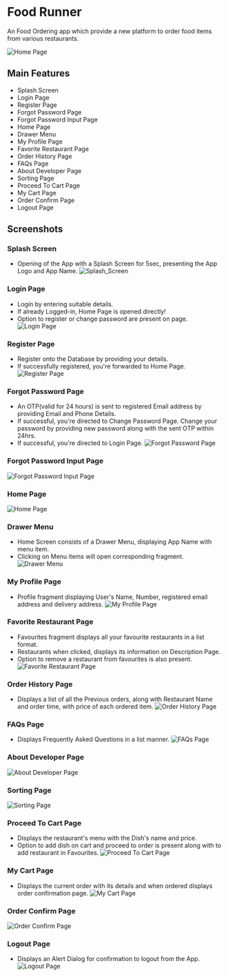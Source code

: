 
# Food Runner

An Food Ordering app which provide a new platform to order food items from various restaurants.

![Home Page](https://github.com/mdarfealam36/Internshala_FoodRunner/blob/master/ScreenShots/Home%20Page.jpg?raw=true)

## Main Features

- Splash Screen
- Login Page
- Register Page
- Forgot Password Page
- Forgot Password Input Page
- Home Page
- Drawer Menu
- My Profile Page
- Favorite Restaurant Page
- Order History Page
- FAQs Page
- About Developer Page
- Sorting Page
- Proceed To Cart Page
- My Cart Page
- Order Confirm Page
- Logout Page

## Screenshots

### Splash Screen
- Opening of the App with a Splash Screen for 5sec, presenting the App Logo and App Name.
![Splash_Screen](https://github.com/mdarfealam36/Internshala_FoodRunner/blob/master/ScreenShots/Splash_Screen.jpg?raw=true)

### Login Page
- Login by entering suitable details.
- If already Logged-in, Home Page is opened directly!
- Option to register or change password are present on page.
![Login Page](https://github.com/mdarfealam36/Internshala_FoodRunner/blob/master/ScreenShots/Login%20Page.jpg?raw=true)

### Register Page
- Register onto the Database by providing your details.
- If successfully registered, you're forwarded to Home Page.
![Register Page](https://github.com/mdarfealam36/Internshala_FoodRunner/blob/master/ScreenShots/Register%20Page.jpg?raw=true)

### Forgot Password Page
- An OTP(valid for 24 hours) is sent to registered Email address by providing Email and Phone Details.
- If successful, you're directed to Change Password Page. Change your password by providing new password along with the sent OTP within 24hrs.
- If successful, you're directed to Login Page.
![Forgot Password Page](https://github.com/mdarfealam36/Internshala_FoodRunner/blob/master/ScreenShots/Forgot%20Password%20Page.jpg?raw=true)

### Forgot Password Input Page
![Forgot Password Input Page](https://github.com/mdarfealam36/Internshala_FoodRunner/blob/master/ScreenShots/Forgot%20Password%20Input%20Page.jpg?raw=true)

### Home Page
![Home Page](https://github.com/mdarfealam36/Internshala_FoodRunner/blob/master/ScreenShots/Home%20Page.jpg?raw=true)

### Drawer Menu
- Home Screen consists of a Drawer Menu, displaying App Name with menu item.
- Clicking on Menu items will open corresponding fragment.
![Drawer Menu](https://github.com/mdarfealam36/Internshala_FoodRunner/blob/master/ScreenShots/Drawer%20Menu.jpg?raw=true)

### My Profile Page
- Profile fragment displaying User's Name, Number, registered email address and delivery address.
![My Profile Page](https://github.com/mdarfealam36/Internshala_FoodRunner/blob/master/ScreenShots/My%20Profile%20Page.jpg?raw=true)

### Favorite Restaurant Page
- Favourites fragment displays all your favourite restaurants in a list format.
- Restaurants when clicked, displays its information on Description Page.
- Option to remove a restaurant from favourites is also present.
![Favorite Restaurant Page](https://github.com/mdarfealam36/Internshala_FoodRunner/blob/master/ScreenShots/Favorite%20Restaurant%20Page.jpg?raw=true)

### Order History Page
- Displays a list of all the Previous orders, along with Restaurant Name and order time, with price of each ordered item.
![Order History Page](https://github.com/mdarfealam36/Internshala_FoodRunner/blob/master/ScreenShots/Order%20History%20Page.jpg?raw=true)

### FAQs Page
- Displays Frequently Asked Questions in a list manner.
![FAQs Page](https://github.com/mdarfealam36/Internshala_FoodRunner/blob/master/ScreenShots/FAQs%20Page.jpg?raw=true)

### About Developer Page
![About Developer Page](https://github.com/mdarfealam36/Internshala_FoodRunner/blob/master/ScreenShots/About%20Developer%20Page.jpg?raw=true)

### Sorting Page
![Sorting Page](https://github.com/mdarfealam36/Internshala_FoodRunner/blob/master/ScreenShots/Sorting%20Page.jpg?raw=true)

### Proceed To Cart Page
- Displays the restaurant's menu with the Dish's name and price.
- Option to add dish on cart and proceed to order is present along with to add restaurant in Favourites.
![Proceed To Cart Page](https://github.com/mdarfealam36/Internshala_FoodRunner/blob/master/ScreenShots/Proceed%20To%20Cart%20Page.jpg?raw=true)

### My Cart Page
- Displays the current order with its details and when ordered displays order confirmation page.
![My Cart Page](https://github.com/mdarfealam36/Internshala_FoodRunner/blob/master/ScreenShots/My%20Cart%20Page.jpg?raw=true)

### Order Confirm Page
![Order Confirm Page](https://github.com/mdarfealam36/Internshala_FoodRunner/blob/master/ScreenShots/Order%20Confirm%20Page.jpg?raw=true)

### Logout Page
- Displays an Alert Dialog for confirmation to logout from the App.
![Logout Page](https://github.com/mdarfealam36/Internshala_FoodRunner/blob/master/ScreenShots/Logout%20Page.jpg?raw=true)

